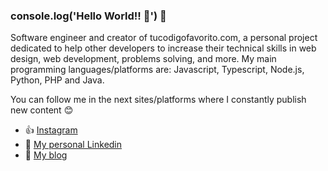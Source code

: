 ### console.log('Hello World!! 👋') 👋

Software engineer and creator of tucodigofavorito.com, a personal project dedicated to help other developers to increase their technical skills in web design, web development, problems solving, and more. My main programming languages/platforms are: Javascript, Typescript, Node.js, Python, PHP and Java.


You can follow me in the next sites/platforms where I constantly publish new content 😊

- 👍 [Instagram](https://www.instagram.com/alexsancheezz/)
- 💼 [My personal Linkedin](https://www.linkedin.com/in/alexander-sanchez-423260184/)
- 📝 [My blog](https://tucodigofavorito.com)
